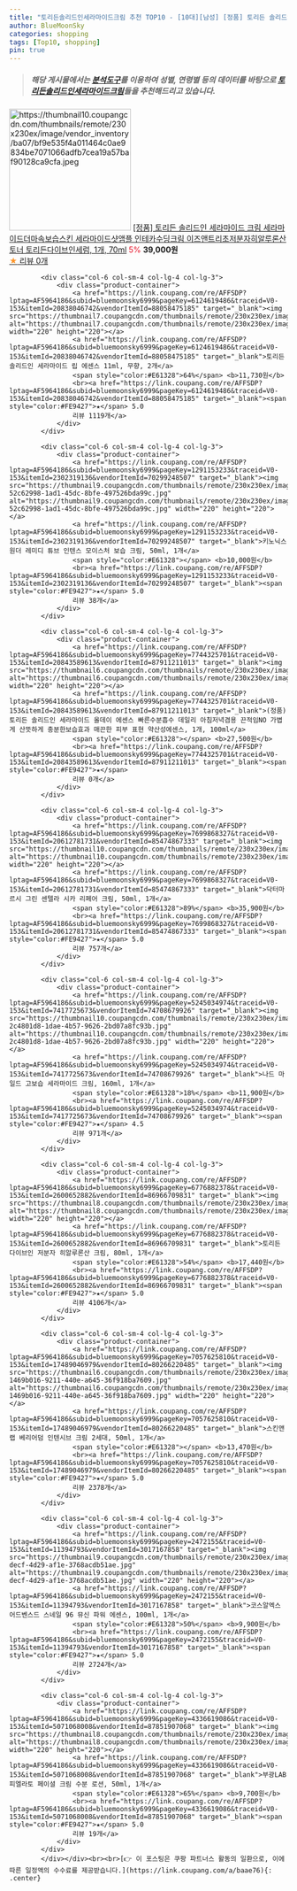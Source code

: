 ```yaml
---
title: "토리든솔리드인세라마이드크림 추천 TOP10 - [10대][남성] [정품] 토리든 솔리드인 세라마이드 크림 세라마이드더마속보습스킨 세라마이드샷앰플 인테카수딩크림 이즈앤트리초저분자히알루론산토너"
author: BlueMoonSky
categories: shopping
tags: [Top10, shopping]
pin: true
---
```


> ##### 해당 게시물에서는 [**분석도구**](https://itemscout.io/)를 이용하여 **성별**, **연령별** 등의 데이터를 바탕으로 [**토리든솔리드인세라마이드크림**](https://link.coupang.com/a/baae76)들을 추천해드리고 있습니다.
<div class="container"><div class="row">
            <div class="col-6 col-sm-4 col-lg-4 col-lg-3">
                <div class="product-container">
                    <a href="https://link.coupang.com/re/AFFSDP?lptag=AF5964186&subid=bluemoonsky6999&pageKey=7724218879&traceid=V0-153&itemId=20738443001&vendorItemId=87808878486" target="_blank"><img src="https://thumbnail10.coupangcdn.com/thumbnails/remote/230x230ex/image/vendor_inventory/ba07/bf9e535f4a011464c0ae9834be7071066adfb7cea19a57baf90128ca9cfa.jpeg" alt="https://thumbnail10.coupangcdn.com/thumbnails/remote/230x230ex/image/vendor_inventory/ba07/bf9e535f4a011464c0ae9834be7071066adfb7cea19a57baf90128ca9cfa.jpeg" width="220" height="220"></a>
                    <a href="https://link.coupang.com/re/AFFSDP?lptag=AF5964186&subid=bluemoonsky6999&pageKey=7724218879&traceid=V0-153&itemId=20738443001&vendorItemId=87808878486" target="_blank">[정품] 토리든 솔리드인 세라마이드 크림 세라마이드더마속보습스킨 세라마이드샷앰플 인테카수딩크림 이즈앤트리초저분자히알루론산토너 토리든다이브인세럼, 1개, 70ml</a>
                    <span style="color:#E61328">5%</span> <b>39,000원</b>
                    <br><a href="https://link.coupang.com/re/AFFSDP?lptag=AF5964186&subid=bluemoonsky6999&pageKey=7724218879&traceid=V0-153&itemId=20738443001&vendorItemId=87808878486" target="_blank"><span style="color:#FE9427">★</span> 
                    리뷰 0개</a>
                </div>
            </div>
            
            <div class="col-6 col-sm-4 col-lg-4 col-lg-3">
                <div class="product-container">
                    <a href="https://link.coupang.com/re/AFFSDP?lptag=AF5964186&subid=bluemoonsky6999&pageKey=6124619486&traceid=V0-153&itemId=20838046742&vendorItemId=88058475185" target="_blank"><img src="https://thumbnail7.coupangcdn.com/thumbnails/remote/230x230ex/image/vendor_inventory/0c89/4ab2050c0d048472b37abb48546b955d24e7fd6e571536a7e688977fe948.JPG" alt="https://thumbnail7.coupangcdn.com/thumbnails/remote/230x230ex/image/vendor_inventory/0c89/4ab2050c0d048472b37abb48546b955d24e7fd6e571536a7e688977fe948.JPG" width="220" height="220"></a>
                    <a href="https://link.coupang.com/re/AFFSDP?lptag=AF5964186&subid=bluemoonsky6999&pageKey=6124619486&traceid=V0-153&itemId=20838046742&vendorItemId=88058475185" target="_blank">토리든 솔리드인 세라마이드 립 에센스 11ml, 무향, 2개</a>
                    <span style="color:#E61328">64%</span> <b>11,730원</b>
                    <br><a href="https://link.coupang.com/re/AFFSDP?lptag=AF5964186&subid=bluemoonsky6999&pageKey=6124619486&traceid=V0-153&itemId=20838046742&vendorItemId=88058475185" target="_blank"><span style="color:#FE9427">★</span> 5.0
                    리뷰 1119개</a>
                </div>
            </div>
            
            <div class="col-6 col-sm-4 col-lg-4 col-lg-3">
                <div class="product-container">
                    <a href="https://link.coupang.com/re/AFFSDP?lptag=AF5964186&subid=bluemoonsky6999&pageKey=1291153233&traceid=V0-153&itemId=2302319136&vendorItemId=70299248507" target="_blank"><img src="https://thumbnail9.coupangcdn.com/thumbnails/remote/230x230ex/image/retail/images/169236605475915-52c62998-1ad1-45dc-8bfe-497526bda99c.jpg" alt="https://thumbnail9.coupangcdn.com/thumbnails/remote/230x230ex/image/retail/images/169236605475915-52c62998-1ad1-45dc-8bfe-497526bda99c.jpg" width="220" height="220"></a>
                    <a href="https://link.coupang.com/re/AFFSDP?lptag=AF5964186&subid=bluemoonsky6999&pageKey=1291153233&traceid=V0-153&itemId=2302319136&vendorItemId=70299248507" target="_blank">키노닉스 원더 레미디 튜브 인텐스 모이스처 보습 크림, 50ml, 1개</a>
                    <span style="color:#E61328"></span> <b>10,000원</b>
                    <br><a href="https://link.coupang.com/re/AFFSDP?lptag=AF5964186&subid=bluemoonsky6999&pageKey=1291153233&traceid=V0-153&itemId=2302319136&vendorItemId=70299248507" target="_blank"><span style="color:#FE9427">★</span> 5.0
                    리뷰 38개</a>
                </div>
            </div>
            
            <div class="col-6 col-sm-4 col-lg-4 col-lg-3">
                <div class="product-container">
                    <a href="https://link.coupang.com/re/AFFSDP?lptag=AF5964186&subid=bluemoonsky6999&pageKey=7744325701&traceid=V0-153&itemId=20843589613&vendorItemId=87911211013" target="_blank"><img src="https://thumbnail6.coupangcdn.com/thumbnails/remote/230x230ex/image/vendor_inventory/e8b6/8b707c13c7cb003e6a00929ef9802769ac19ac513434e4f3e55f09eb25e4.jpg" alt="https://thumbnail6.coupangcdn.com/thumbnails/remote/230x230ex/image/vendor_inventory/e8b6/8b707c13c7cb003e6a00929ef9802769ac19ac513434e4f3e55f09eb25e4.jpg" width="220" height="220"></a>
                    <a href="https://link.coupang.com/re/AFFSDP?lptag=AF5964186&subid=bluemoonsky6999&pageKey=7744325701&traceid=V0-153&itemId=20843589613&vendorItemId=87911211013" target="_blank">(정품) 토리든 솔리드인 세라마이드 올데이 에센스 빠른수분흡수 데일리 아침저녁겸용 끈적임NO 가볍게 산뜻하게 충분한보습효과 매끈한 피부 표현 약산성에센스, 1개, 100ml</a>
                    <span style="color:#E61328"></span> <b>27,500원</b>
                    <br><a href="https://link.coupang.com/re/AFFSDP?lptag=AF5964186&subid=bluemoonsky6999&pageKey=7744325701&traceid=V0-153&itemId=20843589613&vendorItemId=87911211013" target="_blank"><span style="color:#FE9427">★</span> 
                    리뷰 0개</a>
                </div>
            </div>
            
            <div class="col-6 col-sm-4 col-lg-4 col-lg-3">
                <div class="product-container">
                    <a href="https://link.coupang.com/re/AFFSDP?lptag=AF5964186&subid=bluemoonsky6999&pageKey=7699868327&traceid=V0-153&itemId=20612781731&vendorItemId=85474867333" target="_blank"><img src="https://thumbnail10.coupangcdn.com/thumbnails/remote/230x230ex/image/vendor_inventory/7ad8/503c24b92f44dfcf299f26b12cc91fefad8412f9bb47bf97d054cad513f0.jpg" alt="https://thumbnail10.coupangcdn.com/thumbnails/remote/230x230ex/image/vendor_inventory/7ad8/503c24b92f44dfcf299f26b12cc91fefad8412f9bb47bf97d054cad513f0.jpg" width="220" height="220"></a>
                    <a href="https://link.coupang.com/re/AFFSDP?lptag=AF5964186&subid=bluemoonsky6999&pageKey=7699868327&traceid=V0-153&itemId=20612781731&vendorItemId=85474867333" target="_blank">닥터마르시 그린 센텔라 시카 리페어 크림, 50ml, 1개</a>
                    <span style="color:#E61328">89%</span> <b>35,900원</b>
                    <br><a href="https://link.coupang.com/re/AFFSDP?lptag=AF5964186&subid=bluemoonsky6999&pageKey=7699868327&traceid=V0-153&itemId=20612781731&vendorItemId=85474867333" target="_blank"><span style="color:#FE9427">★</span> 5.0
                    리뷰 757개</a>
                </div>
            </div>
            
            <div class="col-6 col-sm-4 col-lg-4 col-lg-3">
                <div class="product-container">
                    <a href="https://link.coupang.com/re/AFFSDP?lptag=AF5964186&subid=bluemoonsky6999&pageKey=5245034974&traceid=V0-153&itemId=7417725673&vendorItemId=74708679926" target="_blank"><img src="https://thumbnail10.coupangcdn.com/thumbnails/remote/230x230ex/image/retail/images/548430633137886-2c4801d8-1dae-4b57-9626-2bd07a8fc93b.jpg" alt="https://thumbnail10.coupangcdn.com/thumbnails/remote/230x230ex/image/retail/images/548430633137886-2c4801d8-1dae-4b57-9626-2bd07a8fc93b.jpg" width="220" height="220"></a>
                    <a href="https://link.coupang.com/re/AFFSDP?lptag=AF5964186&subid=bluemoonsky6999&pageKey=5245034974&traceid=V0-153&itemId=7417725673&vendorItemId=74708679926" target="_blank">나드 마일드 고보습 세라마이드 크림, 160ml, 1개</a>
                    <span style="color:#E61328">18%</span> <b>11,900원</b>
                    <br><a href="https://link.coupang.com/re/AFFSDP?lptag=AF5964186&subid=bluemoonsky6999&pageKey=5245034974&traceid=V0-153&itemId=7417725673&vendorItemId=74708679926" target="_blank"><span style="color:#FE9427">★</span> 4.5
                    리뷰 971개</a>
                </div>
            </div>
            
            <div class="col-6 col-sm-4 col-lg-4 col-lg-3">
                <div class="product-container">
                    <a href="https://link.coupang.com/re/AFFSDP?lptag=AF5964186&subid=bluemoonsky6999&pageKey=6776882378&traceid=V0-153&itemId=2600652882&vendorItemId=86966709831" target="_blank"><img src="https://thumbnail8.coupangcdn.com/thumbnails/remote/230x230ex/image/vendor_inventory/d67f/d46bf02efb9137dd895d6800e3f34c2d784921d86ed54879be1a0e5afb15.jpg" alt="https://thumbnail8.coupangcdn.com/thumbnails/remote/230x230ex/image/vendor_inventory/d67f/d46bf02efb9137dd895d6800e3f34c2d784921d86ed54879be1a0e5afb15.jpg" width="220" height="220"></a>
                    <a href="https://link.coupang.com/re/AFFSDP?lptag=AF5964186&subid=bluemoonsky6999&pageKey=6776882378&traceid=V0-153&itemId=2600652882&vendorItemId=86966709831" target="_blank">토리든 다이브인 저분자 히알루론산 크림, 80ml, 1개</a>
                    <span style="color:#E61328">54%</span> <b>17,440원</b>
                    <br><a href="https://link.coupang.com/re/AFFSDP?lptag=AF5964186&subid=bluemoonsky6999&pageKey=6776882378&traceid=V0-153&itemId=2600652882&vendorItemId=86966709831" target="_blank"><span style="color:#FE9427">★</span> 5.0
                    리뷰 4106개</a>
                </div>
            </div>
            
            <div class="col-6 col-sm-4 col-lg-4 col-lg-3">
                <div class="product-container">
                    <a href="https://link.coupang.com/re/AFFSDP?lptag=AF5964186&subid=bluemoonsky6999&pageKey=7057625810&traceid=V0-153&itemId=17489046979&vendorItemId=80266220485" target="_blank"><img src="https://thumbnail6.coupangcdn.com/thumbnails/remote/230x230ex/image/retail/images/7189503708651263-1469b016-9211-440e-a645-36f918ba7609.jpg" alt="https://thumbnail6.coupangcdn.com/thumbnails/remote/230x230ex/image/retail/images/7189503708651263-1469b016-9211-440e-a645-36f918ba7609.jpg" width="220" height="220"></a>
                    <a href="https://link.coupang.com/re/AFFSDP?lptag=AF5964186&subid=bluemoonsky6999&pageKey=7057625810&traceid=V0-153&itemId=17489046979&vendorItemId=80266220485" target="_blank">스킨앤랩 베리어덤 인텐시브 크림 2세대, 50ml, 1개</a>
                    <span style="color:#E61328"></span> <b>13,470원</b>
                    <br><a href="https://link.coupang.com/re/AFFSDP?lptag=AF5964186&subid=bluemoonsky6999&pageKey=7057625810&traceid=V0-153&itemId=17489046979&vendorItemId=80266220485" target="_blank"><span style="color:#FE9427">★</span> 5.0
                    리뷰 2378개</a>
                </div>
            </div>
            
            <div class="col-6 col-sm-4 col-lg-4 col-lg-3">
                <div class="product-container">
                    <a href="https://link.coupang.com/re/AFFSDP?lptag=AF5964186&subid=bluemoonsky6999&pageKey=2472155&traceid=V0-153&itemId=11394793&vendorItemId=3017167858" target="_blank"><img src="https://thumbnail9.coupangcdn.com/thumbnails/remote/230x230ex/image/product/image/vendoritem/2019/03/25/3017167858/49af6a3d-decf-4d29-af1e-3768acdb51ae.jpg" alt="https://thumbnail9.coupangcdn.com/thumbnails/remote/230x230ex/image/product/image/vendoritem/2019/03/25/3017167858/49af6a3d-decf-4d29-af1e-3768acdb51ae.jpg" width="220" height="220"></a>
                    <a href="https://link.coupang.com/re/AFFSDP?lptag=AF5964186&subid=bluemoonsky6999&pageKey=2472155&traceid=V0-153&itemId=11394793&vendorItemId=3017167858" target="_blank">코스알엑스 어드벤스드 스네일 96 뮤신 파워 에센스, 100ml, 1개</a>
                    <span style="color:#E61328">50%</span> <b>9,900원</b>
                    <br><a href="https://link.coupang.com/re/AFFSDP?lptag=AF5964186&subid=bluemoonsky6999&pageKey=2472155&traceid=V0-153&itemId=11394793&vendorItemId=3017167858" target="_blank"><span style="color:#FE9427">★</span> 5.0
                    리뷰 2724개</a>
                </div>
            </div>
            
            <div class="col-6 col-sm-4 col-lg-4 col-lg-3">
                <div class="product-container">
                    <a href="https://link.coupang.com/re/AFFSDP?lptag=AF5964186&subid=bluemoonsky6999&pageKey=4336619086&traceid=V0-153&itemId=5071068008&vendorItemId=87851907068" target="_blank"><img src="https://thumbnail8.coupangcdn.com/thumbnails/remote/230x230ex/image/vendor_inventory/0392/c600feb92897c5e2bcb2cffabd12d9e943a0075de69090f0817f89c9d9db.jpg" alt="https://thumbnail8.coupangcdn.com/thumbnails/remote/230x230ex/image/vendor_inventory/0392/c600feb92897c5e2bcb2cffabd12d9e943a0075de69090f0817f89c9d9db.jpg" width="220" height="220"></a>
                    <a href="https://link.coupang.com/re/AFFSDP?lptag=AF5964186&subid=bluemoonsky6999&pageKey=4336619086&traceid=V0-153&itemId=5071068008&vendorItemId=87851907068" target="_blank">부광LAB 피엘라토 페이셜 크림 수분 로션, 50ml, 1개</a>
                    <span style="color:#E61328">65%</span> <b>9,700원</b>
                    <br><a href="https://link.coupang.com/re/AFFSDP?lptag=AF5964186&subid=bluemoonsky6999&pageKey=4336619086&traceid=V0-153&itemId=5071068008&vendorItemId=87851907068" target="_blank"><span style="color:#FE9427">★</span> 5.0
                    리뷰 19개</a>
                </div>
            </div>
            </div></div><br><br>[👉 이 포스팅은 쿠팡 파트너스 활동의 일환으로, 이에 따른 일정액의 수수료를 제공받습니다.](https://link.coupang.com/a/baae76){: .center}